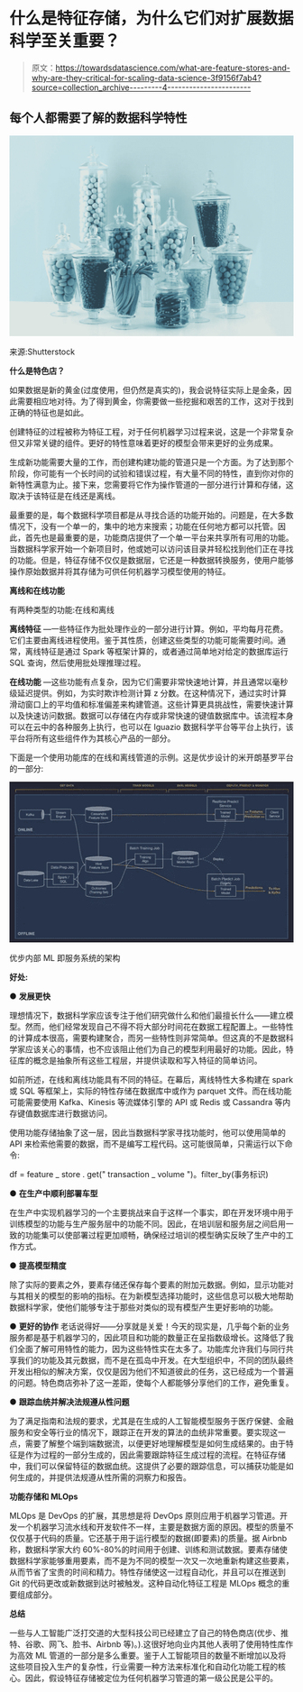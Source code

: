 # 什么是特征存储，为什么它们对扩展数据科学至关重要？

> 原文：<https://towardsdatascience.com/what-are-feature-stores-and-why-are-they-critical-for-scaling-data-science-3f9156f7ab4?source=collection_archive---------4----------------------->

## 每个人都需要了解的数据科学特性

![](img/ab68040df53eb8bf3143b69c61befd0b.png)

来源:Shutterstock

**什么是特色店？**

如果数据是新的黄金(过度使用，但仍然是真实的)，我会说特征实际上是金条，因此需要相应地对待。为了得到黄金，你需要做一些挖掘和艰苦的工作，这对于找到正确的特征也是如此。

创建特征的过程被称为特征工程，对于任何机器学习过程来说，这是一个非常复杂但又非常关键的组件。更好的特性意味着更好的模型会带来更好的业务成果。

生成新功能需要大量的工作，而创建构建功能的管道只是一个方面。为了达到那个阶段，你可能有一个长时间的试验和错误过程，有大量不同的特性，直到你对你的新特性满意为止。接下来，您需要将它作为操作管道的一部分进行计算和存储，这取决于该特征是在线还是离线。

最重要的是，每个数据科学项目都是从寻找合适的功能开始的。问题是，在大多数情况下，没有一个单一的，集中的地方来搜索；功能在任何地方都可以托管。因此，首先也是最重要的是，功能商店提供了一个单一平台来共享所有可用的功能。当数据科学家开始一个新项目时，他或她可以访问该目录并轻松找到他们正在寻找的功能。但是，特征存储不仅仅是数据层，它还是一种数据转换服务，使用户能够操作原始数据并将其存储为可供任何机器学习模型使用的特征。

**离线和在线功能**

有两种类型的功能:在线和离线

**离线特征** —一些特征作为批处理作业的一部分进行计算。例如，平均每月花费。它们主要由离线进程使用。鉴于其性质，创建这些类型的功能可能需要时间。通常，离线特征是通过 Spark 等框架计算的，或者通过简单地对给定的数据库运行 SQL 查询，然后使用批处理推理过程。

**在线功能** —这些功能有点复杂，因为它们需要非常快速地计算，并且通常以毫秒级延迟提供。例如，为实时欺诈检测计算 z 分数。在这种情况下，通过实时计算滑动窗口上的平均值和标准偏差来构建管道。这些计算更具挑战性，需要快速计算以及快速访问数据。数据可以存储在内存或非常快速的键值数据库中。该流程本身可以在云中的各种服务上执行，也可以在 Iguazio 数据科学平台等平台上执行，该平台将所有这些组件作为其核心产品的一部分。

下面是一个使用功能库的在线和离线管道的示例。这是优步设计的米开朗基罗平台的一部分:

![](img/97cf331c1a21a45fc27365dafcf5fa4d.png)

优步内部 ML 即服务系统的架构

**好处:**

● **发展更快**

理想情况下，数据科学家应该专注于他们研究做什么和他们最擅长什么——建立模型。然而，他们经常发现自己不得不将大部分时间花在数据工程配置上。一些特性的计算成本很高，需要构建聚合，而另一些特性则非常简单。但这真的不是数据科学家应该关心的事情，也不应该阻止他们为自己的模型利用最好的功能。因此，特征库的概念是抽象所有这些工程层，并提供读取和写入特征的简单访问。

如前所述，在线和离线功能具有不同的特征。在幕后，离线特性大多构建在 spark 或 SQL 等框架上，实际的特性存储在数据库中或作为 parquet 文件。而在线功能可能需要使用 Kafka、Kinesis 等流媒体引擎的 API 或 Redis 或 Cassandra 等内存键值数据库进行数据访问。

使用功能存储抽象了这一层，因此当数据科学家寻找功能时，他可以使用简单的 API 来检索他需要的数据，而不是编写工程代码。这可能很简单，只需运行以下命令:

df = feature _ store . get(" transaction _ volume ")。filter_by(事务标识)

● **在生产中顺利部署车型**

在生产中实现机器学习的一个主要挑战来自于这样一个事实，即在开发环境中用于训练模型的功能与生产服务层中的功能不同。因此，在培训层和服务层之间启用一致的功能集可以使部署过程更加顺畅，确保经过培训的模型确实反映了生产中的工作方式。

● **提高模型精度**

除了实际的要素之外，要素存储还保存每个要素的附加元数据。例如，显示功能对与其相关的模型的影响的指标。在为新模型选择功能时，这些信息可以极大地帮助数据科学家，使他们能够专注于那些对类似的现有模型产生更好影响的功能。

● **更好的协作** 
老话说得好——分享就是关爱！今天的现实是，几乎每个新的业务服务都是基于机器学习的，因此项目和功能的数量正在呈指数级增长。这降低了我们全面了解可用特性的能力，因为这些特性实在太多了。功能库允许我们与同行共享我们的功能及其元数据，而不是在孤岛中开发。在大型组织中，不同的团队最终开发出相似的解决方案，仅仅是因为他们不知道彼此的任务，这已经成为一个普遍的问题。特色商店弥补了这一差距，使每个人都能够分享他们的工作，避免重复。

● **跟踪血统并解决法规遵从性问题**

为了满足指南和法规的要求，尤其是在生成的人工智能模型服务于医疗保健、金融服务和安全等行业的情况下，跟踪正在开发的算法的血统非常重要。要实现这一点，需要了解整个端到端数据流，以便更好地理解模型是如何生成结果的。由于特征是作为过程的一部分生成的，因此需要跟踪特征生成过程的流程。在特征存储中，我们可以保留特征的数据血统。这提供了必要的跟踪信息，可以捕获功能是如何生成的，并提供法规遵从性所需的洞察力和报告。

**功能存储和 MLOps**

MLOps 是 DevOps 的扩展，其思想是将 DevOps 原则应用于机器学习管道。开发一个机器学习流水线和开发软件不一样，主要是数据方面的原因。模型的质量不仅仅基于代码的质量。它还基于用于运行模型的数据(即要素)的质量。据 Airbnb 称，数据科学家大约 60%-80%的时间用于创建、训练和测试数据。要素存储使数据科学家能够重用要素，而不是为不同的模型一次又一次地重新构建这些要素，从而节省了宝贵的时间和精力。特性存储使这一过程自动化，并且可以在推送到 Git 的代码更改或新数据到达时被触发。这种自动化特征工程是 MLOps 概念的重要组成部分。

**总结**

一些与人工智能广泛打交道的大型科技公司已经建立了自己的特色商店(优步、推特、谷歌、网飞、脸书、Airbnb 等)。).这很好地向业内其他人表明了使用特性库作为高效 ML 管道的一部分是多么重要。鉴于人工智能项目的数量不断增加以及将这些项目投入生产的复杂性，行业需要一种方法来标准化和自动化功能工程的核心。因此，假设特征存储被定位为任何机器学习管道的第一级公民是公平的。